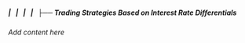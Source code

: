 ##### |   |   |   |   ├── Trading Strategies Based on Interest Rate Differentials

*Add content here*